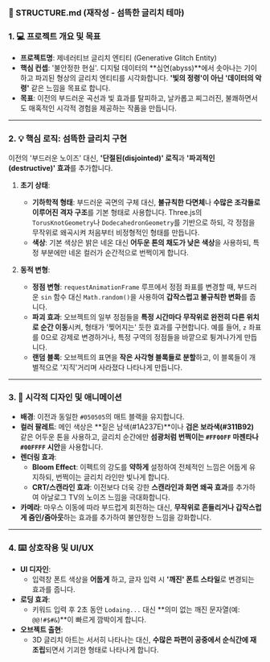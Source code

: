 ### **📄 STRUCTURE.md (재작성 - 섬뜩한 글리치 테마)**

### **1. 💻 프로젝트 개요 및 목표**

* **프로젝트명**: 제네러티브 글리치 엔티티 (Generative Glitch Entity)
* **핵심 컨셉**: '불안정한 현실'. 디지털 데이터의 **심연(abyss)**에서 솟아나는 기이하고 파괴된 형상의 글리치 엔티티를 시각화합니다. **'빛의 정령'이 아닌 '데이터의 악령'** 같은 느낌을 목표로 합니다.
* **목표**: 이전의 부드러운 곡선과 빛 효과를 탈피하고, 날카롭고 찌그러진, 불쾌하면서도 매혹적인 시각적 경험을 제공하는 작품을 만듭니다.

---

### **2. 💡 핵심 로직: 섬뜩한 글리치 구현**

이전의 '부드러운 노이즈' 대신, **'단절된(disjointed)' 로직**과 **'파괴적인(destructive)' 효과**를 추가합니다.

1.  **초기 상태**:
    * **기하학적 형태**: 부드러운 곡면의 구체 대신, **불규칙한 다면체**나 **수많은 조각들로 이루어진 격자 구조**를 기본 형태로 사용합니다. Three.js의 `TorusKnotGeometry`나 `DodecahedronGeometry`를 기반으로 하되, 각 정점을 무작위로 왜곡시켜 처음부터 비정형적인 형태를 만듭니다.
    * **색상**: 기본 색상은 밝은 네온 대신 **어두운 톤의 채도가 낮은 색상**을 사용하되, 특정 부분에만 네온 컬러가 순간적으로 번쩍이게 합니다.

2.  **동적 변형**:
    * **정점 변형**: `requestAnimationFrame` 루프에서 정점 좌표를 변경할 때, 부드러운 `sin` 함수 대신 `Math.random()`을 사용하여 **갑작스럽고 불규칙한 변화**를 줍니다.
    * **파괴 효과**: 오브젝트의 일부 정점들을 **특정 시간마다 무작위로 완전히 다른 위치로 순간 이동**시켜, 형태가 '찢어지는' 듯한 효과를 구현합니다. 예를 들어, `z` 좌표를 0으로 강제로 변경하거나, 특정 구역의 정점들을 바깥으로 튕겨나가게 만듭니다.
    * **랜덤 블록**: 오브젝트의 표면을 **작은 사각형 블록들로 분할**하고, 이 블록들이 개별적으로 '지직'거리며 사라졌다 나타나게 만듭니다.

---

### **3. 🎨 시각적 디자인 및 애니메이션**

* **배경**: 이전과 동일한 `#050505`의 매트 블랙을 유지합니다.
* **컬러 팔레트**: 메인 색상은 **짙은 남색(#1A237E)**이나 **검은 보라색(#311B92)** 같은 어두운 톤을 사용하고, 글리치 순간에만 **섬광처럼 번쩍이는 `#FF00FF` 마젠타나 `#00FFFF` 시안**을 사용합니다.
* **렌더링 효과**:
    * **Bloom Effect**: 이펙트의 강도를 **약하게** 설정하여 전체적인 느낌은 어둡게 유지하되, 번쩍이는 글리치 라인만 빛나게 합니다.
    * **CRT/스캔라인 효과**: 이전보다 더욱 강한 **스캔라인과 화면 왜곡 효과**를 추가하여 아날로그 TV의 노이즈 느낌을 극대화합니다.
* **카메라**: 마우스 이동에 따라 부드럽게 회전하는 대신, **무작위로 흔들리거나 갑작스럽게 줌인/줌아웃**하는 효과를 추가하여 불안정한 느낌을 강화합니다.

---

### **4. ⌨️ 상호작용 및 UI/UX**

* **UI 디자인**:
    * 입력창 폰트 색상을 **어둡게** 하고, 글자 입력 시 **'깨진' 폰트 스타일**로 변경되는 효과를 줍니다.
* **로딩 효과**:
    * 키워드 입력 후 2초 동안 `Lodaing...` 대신 **의미 없는 깨진 문자열(예: `@@!#$#&`)**이 빠르게 깜박이게 합니다.
* **오브젝트 출현**:
    * 3D 글리치 아트는 서서히 나타나는 대신, **수많은 파편이 공중에서 순식간에 재조립**되면서 기괴한 형태로 나타나게 합니다.
